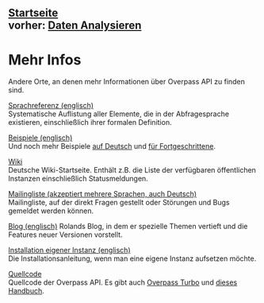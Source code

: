 [Startseite](../index.md)  
vorher: [Daten Analysieren](../analysis/index.md)  
---

Mehr Infos
==========

Andere Orte, an denen mehr Informationen über Overpass API zu finden sind.

[Sprachreferenz (englisch)](https://wiki.openstreetmap.org/wiki/Overpass_API/Overpass_QL)  
Systematische Auflistung aller Elemente, die in der Abfragesprache existieren,
einschließlich ihrer formalen Definition.

[Beispiele (englisch)](https://wiki.openstreetmap.org/wiki/Overpass_API/Overpass_API_by_Example)  
Und noch mehr Beispiele [auf Deutsch](https://wiki.openstreetmap.org/wiki/DE:Overpass_API/Overpass_API_by_Example) und [für Fortgeschrittene](https://wiki.openstreetmap.org/wiki/Overpass_API/Advanced_examples).

[Wiki](https://wiki.openstreetmap.org/wiki/DE:Overpass_API)  
Deutsche Wiki-Startseite.
Enthält z.B. die Liste der verfügbaren öffentlichen Instanzen einschließlich Statusmeldungen.

[Mailingliste (akzeptiert mehrere Sprachen, auch Deutsch)](https://listes.openstreetmap.fr/wws/info/overpass)  
Mailingliste, auf der direkt Fragen gestellt oder Störungen und Bugs gemeldet werden können.

[Blog (englisch)](https://dev.overpass-api.de/blog/)
Rolands Blog, in dem er spezielle Themen vertieft und die Features neuer Versionen vorstellt.

[Installation eigener Instanz (englisch)](https://dev.overpass-api.de/no_frills.html)  
Die Installationsanleitung, wenn man eine eigene Instanz aufsetzen möchte.

[Quellcode](https://github.com/drolbr/Overpass-API)  
Quellcode der Overpass API. Es gibt auch [Overpass Turbo](https://github.com/tyrasd/overpass-turbo) und [dieses Handbuch](https://github.com/drolbr/overpass-doc).
